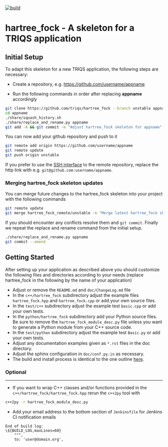 [![build](https://github.com/TRIQS/hartree_fock/workflows/build/badge.svg)](https://github.com/TRIQS/hartree_fock/actions?query=workflow%3Abuild)

# hartree_fock - A skeleton for a TRIQS application

Initial Setup
-------------

To adapt this skeleton for a new TRIQS application, the following steps are necessary:

* Create a repository, e.g. https://github.com/username/appname

* Run the following commands in order after replacing **appname** accordingly

```bash
git clone https://github.com/triqs/hartree_fock --branch unstable appname
cd appname
./share/squash_history.sh
./share/replace_and_rename.py appname
git add -A && git commit -m "Adjust hartree_fock skeleton for appname"
```

You can now add your github repository and push to it

```bash
git remote add origin https://github.com/username/appname
git remote update
git push origin unstable
```

If you prefer to use the [SSH interface](https://help.github.com/en/articles/connecting-to-github-with-ssh)
to the remote repository, replace the http link with e.g. `git@github.com:username/appname`.

### Merging hartree_fock skeleton updates ###

You can merge future changes to the hartree_fock skeleton into your project with the following commands

```bash
git remote update
git merge hartree_fock_remote/unstable -m "Merge latest hartree_fock skeleton changes"
```

If you should encounter any conflicts resolve them and `git commit`.
Finally we repeat the replace and rename command from the initial setup.

```bash
./share/replace_and_rename.py appname
git commit --amend
```

Getting Started
---------------

After setting up your application as described above you should customize the following files and directories
according to your needs (replace hartree_fock in the following by the name of your application)

* Adjust or remove the `README.md` and `doc/ChangeLog.md` file
* In the `c++/hartree_fock` subdirectory adjust the example files `hartree_fock.hpp` and `hartree_fock.cpp` or add your own source files.
* In the `test/c++` subdirectory adjust the example test `basic.cpp` or add your own tests.
* In the `python/hartree_fock` subdirectory add your Python source files.
  Be sure to remove the `hartree_fock_module_desc.py` file unless you want to generate a Python module from your C++ source code.
* In the `test/python` subdirectory adjust the example test `Basic.py` or add your own tests.
* Adjust any documentation examples given as `*.rst` files in the doc directory.
* Adjust the sphinx configuration in `doc/conf.py.in` as necessary.
* The build and install process is identical to the one outline [here](https://triqs.github.io/hartree_fock/unstable/install.html).

### Optional ###
----------------

* If you want to wrap C++ classes and/or functions provided in the `c++/hartree_fock/hartree_fock.hpp` rerun the `c++2py` tool with
```bash
c++2py -r hartree_fock_module_desc.py
```
* Add your email address to the bottom section of `Jenkinsfile` for Jenkins CI notification emails
```
End of build log:
\${BUILD_LOG,maxLines=60}
    """,
    to: 'user@domain.org',
```
